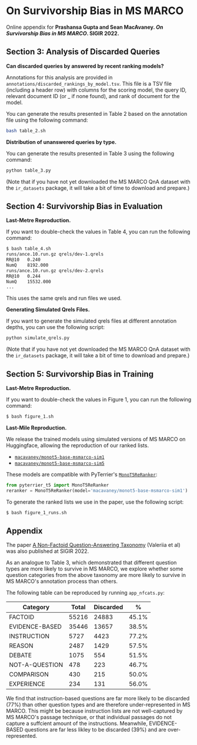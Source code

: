 # On Survivorship Bias in MS MARCO

Online appendix for **Prashansa Gupta and Sean MacAvaney. _On Survivorship Bias in MS MARCO_. SIGIR 2022.**

## Section 3: Analysis of Discarded Queries

**Can discarded queries by answered by recent ranking models?**

Annotations for this analysis are provided in `annotations/discarded_rankings_by_model.tsv`. This file is a TSV file (including a header row)
with columns for the scoring model, the query ID, relevant document ID (or _ if none found), and rank of document for the model.

You can generate the results presented in Table 2 based on the annotation file using the following command:

```bash
bash table_2.sh
```

**Distribution of unanswered queries by type.**

You can generate the results presented in Table 3 using the following command:

```bash
python table_3.py
```

(Note that if you have not yet downloaded the MS MARCO QnA dataset with the `ir_datasets` package, it will take a bit of time to download and prepare.)

## Section 4: Survivorship Bias in Evaluation

**Last-Metre Reproduction.**

If you want to double-check the values in Table 4, you can run the following command:

```bash
$ bash table_4.sh
runs/ance.10.run.gz qrels/dev-1.qrels
RR@10	0.240
NumQ	8192.000
runs/ance.10.run.gz qrels/dev-2.qrels
RR@10	0.244
NumQ	15532.000
...
```

This uses the same qrels and run files we used.

**Generating Simulated Qrels Files.**

If you want to generate the simulated qrels files at different annotation depths, you can use the following script:

```bash
python simulate_qrels.py
```

(Note that if you have not yet downloaded the MS MARCO QnA dataset with the `ir_datasets` package, it will take a bit of time to download and prepare.)

## Section 5: Survivorship Bias in Training

**Last-Metre Reproduction.**

If you want to double-check the values in Figure 1, you can run the following command:

```bash
$ bash figure_1.sh
```

**Last-Mile Reproduction.**

We release the trained models using simulated versions of MS MARCO on Huggingface, allowing the reproduction of our ranked lists.
 - [`macavaney/monot5-base-msmarco-sim1`](https://huggingface.co/macavaney/monot5-base-msmarco-sim1)
 - [`macavaney/monot5-base-msmarco-sim5`](https://huggingface.co/macavaney/monot5-base-msmarco-sim5)

These models are compatible with PyTerrier's [`MonoT5ReRanker`](https://github.com/terrierteam/pyterrier_t5):

```python
from pyterrier_t5 import MonoT5ReRanker
reranker = MonoT5ReRanker(model='macavaney/monot5-base-msmarco-sim1')
```

To generate the ranked lists we use in the paper, use the following script:
```bash
$ bash figure_1_runs.sh
```

## Appendix

The paper [A Non-Factoid Question-Answering Taxonomy](https://doi.org/10.1145/3477495.3531926) (Valeriia et al) was also published at SIGIR 2022.

As an analogue to Table 3, which demonstrated that different question types are more likely to survive in MS MARCO, we explore whether some question
categories from the above taxonomy are more likely to survive in MS MARCO's annotation process than others.

The following table can be reproduced by running `app_nfcats.py`:

| Category       | Total | Discarded |     % |
|----------------|-------|-----------|-------|
| FACTOID        | 55216 |     24883 | 45.1% |
| EVIDENCE-BASED | 35446 |     13657 | 38.5% |
| INSTRUCTION    |  5727 |      4423 | 77.2% |
| REASON         |  2487 |      1429 | 57.5% |
| DEBATE         |  1075 |       554 | 51.5% |
| NOT-A-QUESTION |   478 |       223 | 46.7% |
| COMPARISON     |   430 |       215 | 50.0% |
| EXPERIENCE     |   234 |       131 | 56.0% |

We find that instruction-based questions are far more likely to be discarded (77%) than other question types and are therefore under-represented in
MS MARCO. This might be because instruction lists are not well-captured by MS MARCO's passage technique, or that individual passages do not capture
a suffcient amount of the instructions. Meanwhile, EVIDENCE-BASED questions are far less likley to be discarded (39%) and are over-represented.
